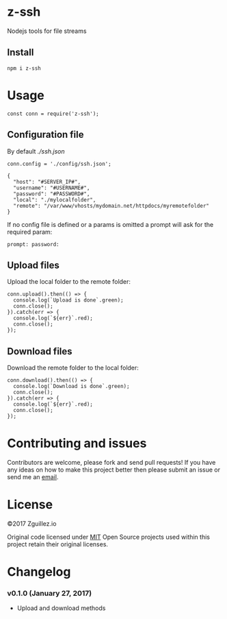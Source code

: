 # z-ssh
Nodejs tools for file streams

## Install
```
npm i z-ssh
```
# Usage
```
const conn = require('z-ssh');
```

## Configuration file
By default *./ssh.json* 

```
conn.config = './config/ssh.json';
```

```
{
  "host": "#SERVER_IP#",
  "username": "#USERNAME#",
  "password": "#PASSWORD#",
  "local": "./mylocalfolder",
  "remote": "/var/www/vhosts/mydomain.net/httpdocs/myremotefolder"
}
```
   
If no config file is defined or a params is omitted a prompt will ask for the required param:

```
prompt: password:
```

## Upload files  

Upload the local folder to the remote folder:

```
conn.upload().then(() => {
  console.log(`Upload is done`.green);
  conn.close();
}).catch(err => {
  console.log(`${err}`.red);
  conn.close();
});
```

## Download files

Download the remote folder to the local folder:

```
conn.download().then(() => {
  console.log(`Download is done`.green);
  conn.close();
}).catch(err => {
  console.log(`${err}`.red);
  conn.close();
});
```

# Contributing and issues
Contributors are welcome, please fork and send pull requests! If you have any ideas on how to make this project better then please submit an issue or send me an [email](mailto:mail@zguillez.io).

# License
©2017 Zguillez.io

Original code licensed under [MIT](https://en.wikipedia.org/wiki/MIT_License) Open Source projects used within this project retain their original licenses.

# Changelog

### v0.1.0 (January 27, 2017)
* Upload and download methods